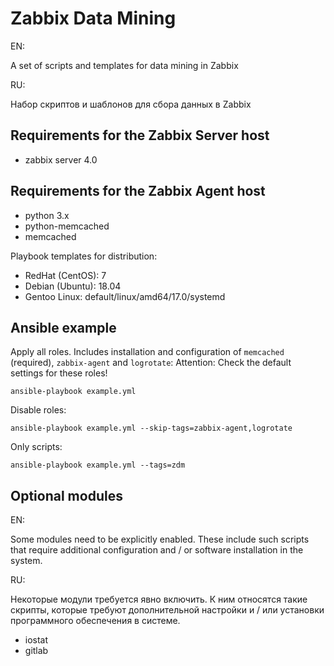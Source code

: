 Zabbix Data Mining
================
EN:

A set of scripts and templates for data mining in Zabbix


RU:

Набор скриптов и шаблонов для сбора данных в Zabbix


Requirements for the Zabbix Server host
----------------
* zabbix server 4.0


Requirements for the Zabbix Agent host
----------------
* python 3.x
* python-memcached
* memcached

Playbook templates for distribution:
* RedHat (CentOS): 7
* Debian (Ubuntu): 18.04
* Gentoo Linux: default/linux/amd64/17.0/systemd


Ansible example
----------------
Apply all roles. Includes installation and configuration of `memcached` (required), `zabbix-agent` and `logrotate`:
Attention: Check the default settings for these roles!

    ansible-playbook example.yml

Disable roles:

    ansible-playbook example.yml --skip-tags=zabbix-agent,logrotate
    
Only scripts:

    ansible-playbook example.yml --tags=zdm



Optional modules
----------------
EN:

Some modules need to be explicitly enabled. These include such scripts that require additional configuration and / or software installation in the system.


RU:

Некоторые модули требуется явно включить. К ним относятся такие скрипты, которые требуют дополнительной настройки и / или установки программного обеспечения в системе.


* iostat
* gitlab
